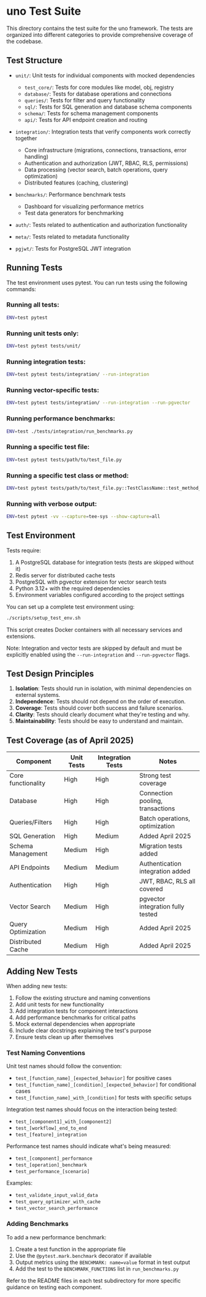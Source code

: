 # uno Test Suite

This directory contains the test suite for the uno framework. The tests are organized into different categories to provide comprehensive coverage of the codebase.

## Test Structure

- `unit/`: Unit tests for individual components with mocked dependencies
  - `test_core/`: Tests for core modules like model, obj, registry
  - `database/`: Tests for database operations and connections
  - `queries/`: Tests for filter and query functionality
  - `sql/`: Tests for SQL generation and database schema components
  - `schema/`: Tests for schema management components
  - `api/`: Tests for API endpoint creation and routing

- `integration/`: Integration tests that verify components work correctly together
  - Core infrastructure (migrations, connections, transactions, error handling)
  - Authentication and authorization (JWT, RBAC, RLS, permissions)
  - Data processing (vector search, batch operations, query optimization)
  - Distributed features (caching, clustering)

- `benchmarks/`: Performance benchmark tests
  - Dashboard for visualizing performance metrics
  - Test data generators for benchmarking

- `auth/`: Tests related to authentication and authorization functionality

- `meta/`: Tests related to metadata functionality

- `pgjwt/`: Tests for PostgreSQL JWT integration

## Running Tests

The test environment uses pytest. You can run tests using the following commands:

### Running all tests:

```bash
ENV=test pytest
```

### Running unit tests only:

```bash
ENV=test pytest tests/unit/
```

### Running integration tests:

```bash
ENV=test pytest tests/integration/ --run-integration
```

### Running vector-specific tests:

```bash
ENV=test pytest tests/integration/ --run-integration --run-pgvector
```

### Running performance benchmarks:

```bash
ENV=test ./tests/integration/run_benchmarks.py
```

### Running a specific test file:

```bash
ENV=test pytest tests/path/to/test_file.py
```

### Running a specific test class or method:

```bash
ENV=test pytest tests/path/to/test_file.py::TestClassName::test_method_name
```

### Running with verbose output:

```bash
ENV=test pytest -vv --capture=tee-sys --show-capture=all
```

## Test Environment

Tests require:

1. A PostgreSQL database for integration tests (tests are skipped without it)
2. Redis server for distributed cache tests
3. PostgreSQL with pgvector extension for vector search tests
4. Python 3.12+ with the required dependencies
5. Environment variables configured according to the project settings

You can set up a complete test environment using:

```bash
./scripts/setup_test_env.sh
```

This script creates Docker containers with all necessary services and extensions.

Note: Integration and vector tests are skipped by default and must be explicitly enabled using the `--run-integration` and `--run-pgvector` flags.

## Test Design Principles

1. **Isolation**: Tests should run in isolation, with minimal dependencies on external systems.
2. **Independence**: Tests should not depend on the order of execution.
3. **Coverage**: Tests should cover both success and failure scenarios.
4. **Clarity**: Tests should clearly document what they're testing and why.
5. **Maintainability**: Tests should be easy to understand and maintain.

## Test Coverage (as of April 2025)

| Component          | Unit Tests | Integration Tests | Notes                              |
|--------------------|------------|-------------------|----------------------------------- |
| Core functionality | High       | High              | Strong test coverage               |
| Database           | High       | High              | Connection pooling, transactions   |
| Queries/Filters    | High       | High              | Batch operations, optimization     |
| SQL Generation     | High       | Medium            | Added April 2025                   |
| Schema Management  | Medium     | High              | Migration tests added              |
| API Endpoints      | Medium     | Medium            | Authentication integration added   |
| Authentication     | High       | High              | JWT, RBAC, RLS all covered         |
| Vector Search      | Medium     | High              | pgvector integration fully tested  |
| Query Optimization | Medium     | High              | Added April 2025                   |
| Distributed Cache  | Medium     | High              | Added April 2025                   |

## Adding New Tests

When adding new tests:

1. Follow the existing structure and naming conventions
2. Add unit tests for new functionality
3. Add integration tests for component interactions
4. Add performance benchmarks for critical paths
5. Mock external dependencies when appropriate
6. Include clear docstrings explaining the test's purpose
7. Ensure tests clean up after themselves

### Test Naming Conventions

Unit test names should follow the convention:
- `test_[function_name]_[expected_behavior]` for positive cases
- `test_[function_name]_[condition]_[expected_behavior]` for conditional cases
- `test_[function_name]_with_[condition]` for tests with specific setups

Integration test names should focus on the interaction being tested:
- `test_[component1]_with_[component2]`
- `test_[workflow]_end_to_end`
- `test_[feature]_integration`

Performance test names should indicate what's being measured:
- `test_[component]_performance`
- `test_[operation]_benchmark`
- `test_performance_[scenario]`

Examples:
- `test_validate_input_valid_data`
- `test_query_optimizer_with_cache`
- `test_vector_search_performance`

### Adding Benchmarks

To add a new performance benchmark:
1. Create a test function in the appropriate file
2. Use the `@pytest.mark.benchmark` decorator if available
3. Output metrics using the `BENCHMARK: name=value` format in test output
4. Add the test to the `BENCHMARK_FUNCTIONS` list in `run_benchmarks.py`

Refer to the README files in each test subdirectory for more specific guidance on testing each component.